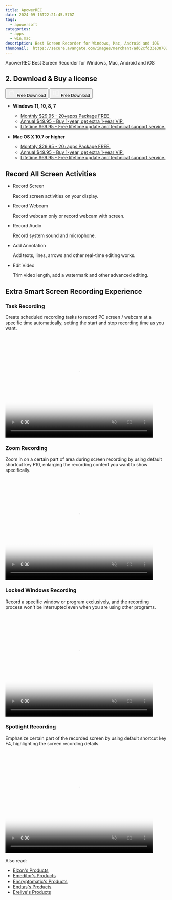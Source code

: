 ```yaml
---
title: ApowerREC
date: 2024-09-16T22:21:45.570Z
tags: 
  - apowersoft
categories: 
  - apps
  - win,mac
description: Best Screen Recorder for Windows, Mac, Android and iOS
thumbnail: 	https://secure.avangate.com/images/merchant/ad62cfd33e3870262d6bf5331c1f13b0/products/4_apowerREC.png
---
```


ApowerREC
Best Screen Recorder for Windows, Mac, Android and iOS

## 2. Download & Buy a license

<div class="mx-auto flex items-center justify-center space-x-4">
  <button 
  onclick="javascript:window.open('https://secure.2checkout.com/order/checkout.php?PRODS=28674709&QTY=1&AFFILIATE=108875&CART=1', '_blank');
    window.open('https://download.apowersoft.com/down.php?softid=apowerrec-allapowersoft', '_blank');void(0);"
  class="flex flex-row font-bold rounded-lg text-lg w-48 h-16 bg-[#FF8014] text-[#ffffff] items-center justify-center p-2">
    <svg width="24px" height="24px" viewBox="0 0 24 24" xmlns="http://www.w3.org/2000/svg" color="#ffffff" fill="none" stroke="currentColor" stroke-width="3" stroke-linecap="round" stroke-linejoin="round"><path d="M16 2C16.3632 4.17921 14.0879 5.83084 12.8158 6.57142C12.4406 6.78988 12.0172 6.5117 12.0819 6.08234C12.2993 4.63878 13.0941 2.00008 16 2Z" stroke="#f8f7f7" stroke-width="1.5"></path><path d="M9 6.5C9.89676 6.5 10.6905 6.69941 11.2945 6.92013C12.0563 7.19855 12.9437 7.19854 13.7055 6.92012C14.3094 6.6994 15.1032 6.5 15.9999 6.5C17.0852 6.5 18.4649 7.08889 19.4999 8.26666C16 11 17 15.5 20.269 16.6916C19.2253 19.5592 17.2413 21.5 15.4999 21.5C13.9999 21.5 14 20.8 12.5 20.8C11 20.8 11 21.5 9.5 21.5C7 21.5 4 17.5 4 12.5C4 8.5 7 6.5 9 6.5Z" stroke="#f8f7f7" stroke-width="1.5"></path></svg>    
    <span class="font-medium mx-auto">Free Download</span>  
  </button>
  <button 
  onclick="javascript:window.open('https://secure.2checkout.com/order/checkout.php?PRODS=28674709&QTY=1&AFFILIATE=108875&CART=1', '_blank');
    window.open('https://download.apowersoft.com/down.php?softid=apowerrec-allapowersoft', '_blank');void(0);"
  class="flex flex-row font-bold rounded-lg text-lg w-48 h-16 bg-[#FF8014] text-[#ffffff] items-center justify-center p-2">
    <svg width="24px" height="24px" viewBox="0 0 24 24" xmlns="http://www.w3.org/2000/svg" color="#ffffff" fill="none" stroke="currentColor" stroke-width="3" stroke-linecap="round" stroke-linejoin="round"><path d="M4 16.9865V7.01353C4 6.71792 4.21531 6.46636 4.50737 6.42072L19.3074 4.10822C19.6713 4.05137 20 4.33273 20 4.70103V19.299C20 19.6673 19.6713 19.9486 19.3074 19.8918L4.50737 17.5793C4.21531 17.5336 4 17.2821 4 16.9865Z" stroke="#f8f7f7" stroke-width="1.5"></path><path d="M4 12H20" stroke="#f8f7f7" stroke-width="1.5"></path><path d="M10.5 5.5V18.5" stroke="#f8f7f7" stroke-width="1.5"></path></svg>
    <span class="font-medium mx-auto">Free Download</span>  
  </button>
</div>

- **Windows 11, 10, 8, 7**
  - [Monthly $29.95 - 20+apps Package FREE.](https://secure.2checkout.com/order/checkout.php?PRODS=28674709&QTY=1&AFFILIATE=108875&CART=1)
  - [Annual $49.95 - Buy 1-year, get extra 1-year VIP.](https://secure.2checkout.com/order/checkout.php?PRODS=28674711&QTY=1&AFFILIATE=108875&CART=1)
  - [Lifetime $69.95 - Free lifetime update and technical support service.](https://secure.2checkout.com/order/checkout.php?PRODS=28674713&QTY=1&AFFILIATE=108875&CART=1)

- **Mac OS X 10.7 or higher**
  - [Monthly $29.95 - 20+apps Package FREE.](https://secure.2checkout.com/order/checkout.php?PRODS=28674709&QTY=1&AFFILIATE=108875&CART=1)
  - [Annual $49.95 - Buy 1-year, get extra 1-year VIP.](https://secure.2checkout.com/order/checkout.php?PRODS=28674711&QTY=1&AFFILIATE=108875&CART=1)
  - [Lifetime $69.95 - Free lifetime update and technical support service.](https://secure.2checkout.com/order/checkout.php?PRODS=28674713&QTY=1&AFFILIATE=108875&CART=1)

## Record All Screen Activities

-   Record Screen
    
    Record screen activities on your display.
    
-   Record Webcam
    
    Record webcam only or record webcam with screen.
    
-   Record Audio
    
    Record system sound and microphone.
    
-   Add Annotation
    
    Add texts, lines, arrows and other real-time editing works.
    
-   Edit Video
    
    Trim video length, add a watermark and other advanced editing.
    

## Extra Smart Screen Recording Experience

### Task Recording

Create scheduled recording tasks to record PC screen / webcam at a specific time automatically, setting the start and stop recording time as you want.

<video class="video" width="460px" height="320px" autoplay="" loop="" muted="true" preload="auto" webkit-playsinline="true" playsinline="true" x5-video-player-type="h5" poster="//qncdn.aoscdn.com/img/record-all-screen-b/task.jpg">            <source src="//qncdn.aoscdn.com/img/record-all-screen-b/task.mp4" type="video/mp4">          </video>

### Zoom Recording

Zoom in on a certain part of area during screen recording by using default shortcut key F10, enlarging the recording content you want to show specifically.

<video class="video" width="460px" height="320px" autoplay="" loop="" muted="true" preload="auto" webkit-playsinline="true" playsinline="true" x5-video-player-type="h5" poster="//qncdn.aoscdn.com/img/record-all-screen-b/zoom.jpg">            <source src="//qncdn.aoscdn.com/img/record-all-screen-b/zoom.mp4" type="video/mp4">          </video>

### Locked Windows Recording

Record a specific window or program exclusively, and the recording process won't be interrupted even when you are using other programs.

<video class="video" width="460px" height="320px" autoplay="" loop="" muted="true" preload="auto" webkit-playsinline="true" playsinline="true" x5-video-player-type="h5" poster="//qncdn.aoscdn.com/img/record-all-screen-b/locked.jpg">            <source src="//qncdn.aoscdn.com/img/record-all-screen-b/lock.mp4" type="video/mp4">          </video>

### Spotlight Recording

Emphasize certain part of the recorded screen by using default shortcut key F4, highlighting the screen recording details.

<video class="video" width="460px" height="320px" autoplay="" loop="" muted="true" preload="auto" webkit-playsinline="true" playsinline="true" x5-video-player-type="h5" poster="//qncdn.aoscdn.com/img/record-all-screen-b/spotlight.jpg">            <source src="//qncdn.aoscdn.com/img/record-all-screen-b/spotlight.mp4" type="video/mp4">          </video>

<ins class="adsbygoogle"
      style="display:block"
      data-ad-client="ca-pub-7571918770474297"
      data-ad-slot="8358498916"
      data-ad-format="auto"
      data-full-width-responsive="true"></ins>

<span class="atpl-alsoreadstyle">Also read:</span>
<div><ul>
<li><a href="https://tools.techidaily.com/elzon/products/"><u>Elzon's Products</u></a></li>
<li><a href="https://tools.techidaily.com/emeditor/products/"><u>Emeditor's Products</u></a></li>
<li><a href="https://tools.techidaily.com/encryptomatic/products/"><u>Encryptomatic's Products</u></a></li>
<li><a href="https://tools.techidaily.com/endtas/products/"><u>Endtas's Products</u></a></li>
<li><a href="https://tools.techidaily.com/erelive/products/"><u>Erelive's Products</u></a></li>
</ul></div>

